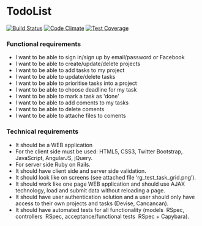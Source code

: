 # TodoList

[![Build Status](https://travis-ci.org/acseler/tasks.svg?branch=master)](https://travis-ci.org/acseler/tasks)
[![Code Climate](https://codeclimate.com/github/acseler/tasks/badges/gpa.svg)](https://codeclimate.com/github/acseler/tasks)
[![Test Coverage](https://codeclimate.com/github/acseler/tasks/badges/coverage.svg)](https://codeclimate.com/github/acseler/tasks/coverage)

### Functional requirements 
- I want to be able to sign in/sign up by email/password or Facebook 
- I want to be able to create/update/delete projects 
- I want to be able to add tasks to my project 
- I want to be able to update/delete tasks 
- I want to be able to prioritise tasks into a project 
- I want to be able to choose deadline for my task 
- I want to be able to mark a task as 'done' 
- I want to be able to add coments to my tasks 
- I want to be able to delete coments 
- I want to be able to attache files to coments 
 
### Technical requirements 
- It should be a WEB application 
- For the client side must be used: HTML5, CSS3, Twitter Bootstrap, JavaScript, AngularJS, jQuery. 
- For server side Ruby on Rails. 
- It should have client side and server side validation. 
- It should look like on screens (see attached file ‘rg_test_task_grid.png’). 
- It should work like one page WEB application and should use AJAX technology, load 
and submit data without reloading a page. 
- It should have user authentication solution and a user should only have access to their 
own projects and tasks (Devise, Cancancan). 
- It should have automated tests for all functionality (models ­ RSpec, controllers ­ RSpec, 
acceptance/functional tests ­ RSpec + Capybara). 
